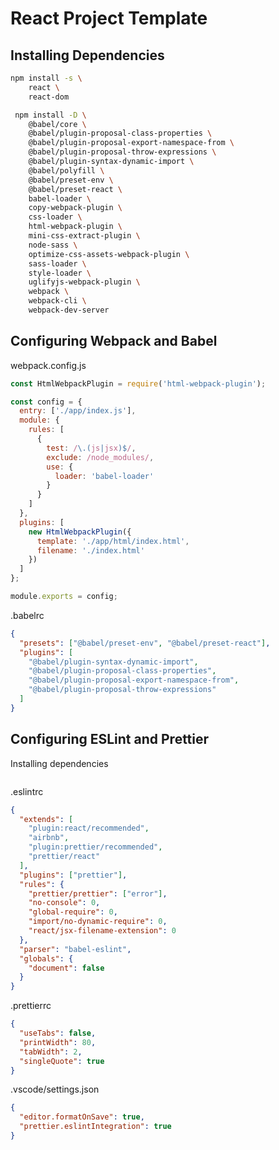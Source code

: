 # React Project Template

## Installing Dependencies

```bash
npm install -s \
    react \
    react-dom
```

```bash
 npm install -D \
    @babel/core \
    @babel/plugin-proposal-class-properties \
    @babel/plugin-proposal-export-namespace-from \
    @babel/plugin-proposal-throw-expressions \
    @babel/plugin-syntax-dynamic-import \
    @babel/polyfill \
    @babel/preset-env \
    @babel/preset-react \
    babel-loader \
    copy-webpack-plugin \
    css-loader \
    html-webpack-plugin \
    mini-css-extract-plugin \
    node-sass \
    optimize-css-assets-webpack-plugin \
    sass-loader \
    style-loader \
    uglifyjs-webpack-plugin \
    webpack \
    webpack-cli \
    webpack-dev-server
```

## Configuring Webpack and Babel

webpack.config.js

```javascript
const HtmlWebpackPlugin = require('html-webpack-plugin');

const config = {
  entry: ['./app/index.js'],
  module: {
    rules: [
      {
        test: /\.(js|jsx)$/,
        exclude: /node_modules/,
        use: {
          loader: 'babel-loader'
        }
      }
    ]
  },
  plugins: [
    new HtmlWebpackPlugin({
      template: './app/html/index.html',
      filename: './index.html'
    })
  ]
};

module.exports = config;
```

.babelrc

```json
{
  "presets": ["@babel/preset-env", "@babel/preset-react"],
  "plugins": [
    "@babel/plugin-syntax-dynamic-import",
    "@babel/plugin-proposal-class-properties",
    "@babel/plugin-proposal-export-namespace-from",
    "@babel/plugin-proposal-throw-expressions"
  ]
}
```

## Configuring ESLint and Prettier

Installing dependencies

```bash

```

.eslintrc

```json
{
  "extends": [
    "plugin:react/recommended",
    "airbnb",
    "plugin:prettier/recommended",
    "prettier/react"
  ],
  "plugins": ["prettier"],
  "rules": {
    "prettier/prettier": ["error"],
    "no-console": 0,
    "global-require": 0,
    "import/no-dynamic-require": 0,
    "react/jsx-filename-extension": 0
  },
  "parser": "babel-eslint",
  "globals": {
    "document": false
  }
}
```

.prettierrc

```json
{
  "useTabs": false,
  "printWidth": 80,
  "tabWidth": 2,
  "singleQuote": true
}
```

.vscode/settings.json

```json
{
  "editor.formatOnSave": true,
  "prettier.eslintIntegration": true
}
```
